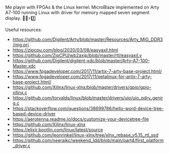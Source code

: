 Me playin with FPGAs & the Linux kernel: MicroBlaze implemented on Arty A7-100 running Linux with driver for memory mapped seven segment display. 🧑‍💻⚡️7️⃣

Useful resources:
- https://github.com/Digilent/Arty/blob/master/Resources/Arty_MIG_DDR3/mig.prj
- https://zipcpu.com/blog/2020/03/08/easyaxil.html
- https://github.com/ZipCPU/wb2axip/blob/master/rtl/easyaxil.v
- https://github.com/Digilent/digilent-xdc/blob/master/Arty-A7-100-Master.xdc
- https://www.fpgadeveloper.com/2017/11/artix-7-arty-base-project.html/
- https://www.fpgadeveloper.com/2017/11/petalinux-for-artix-7-arty-base-project.html/
- https://github.com/Xilinx/linux-xlnx/blob/master/drivers/gpio/gpio-xilinx.c
- https://github.com/torvalds/linux/blob/master/drivers/uio/uio_pdrv_genirq.c
- https://stackoverflow.com/questions/38699786/hello-word-device-tree-based-device-driver
- https://aerotenna.readme.io/docs/customize-your-devicetree-file
- https://github.com/Xilinx/linux-xlnx
- https://elixir.bootlin.com/linux/latest/source
- https://github.com/leonrinkel/linux-xlnx/tree/xlnx_rebase_v5.15_rtl_ssd
- https://github.com/neerajkc/weekend_ldd/blob/main/part4/first_platform_driver.c
